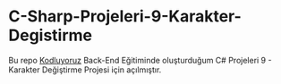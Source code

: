 ﻿# C-Sharp-Projeleri-9-Karakter-Degistirme
 Bu repo [Kodluyoruz](https://www.kodluyoruz.org) Back-End Eğitiminde oluşturduğum C# Projeleri 9 - Karakter Değiştirme Projesi için açılmıştır.
